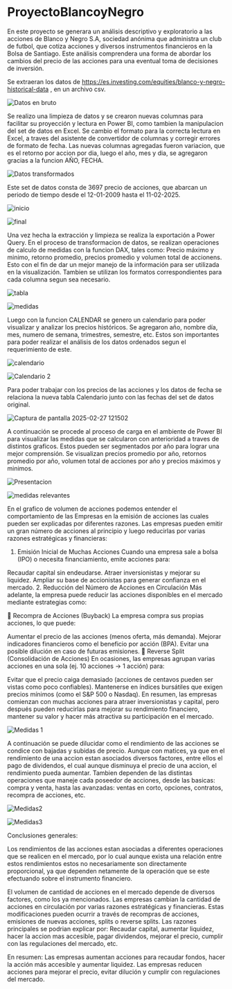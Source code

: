 # ProyectoBlancoyNegro
En este proyecto se generara un análisis descriptivo y exploratorio a las acciones de Blanco y Negro S.A, sociedad anónima que administra un club de futbol, que cotiza acciones y diversos instrumentos financieros en la Bolsa de Santiago. Este análisis comprendera una forma de abordar los cambios del precio de las acciones para una eventual toma de decisiones de inversión. 

Se extraeran los datos de https://es.investing.com/equities/blanco-y-negro-historical-data , en un archivo csv. 



![Datos en bruto](https://github.com/user-attachments/assets/f13c837c-f3d5-499e-9821-6ba5b5e892af)



Se realizo una limpieza de datos y se crearon nuevas columnas para facilitar su proyección y lectura en Power BI, como tambien la manipulacion del set de datos en Excel. Se cambio el formato para la correcta lectura en Excel, a traves del asistente de convertidor de columnas y corregir errores de formato de fecha. Las nuevas columnas agregadas fueron variacion, que es el retorno por accion por dia, luego el año, mes y dia, se agregaron gracias a la funcion AÑO, FECHA.


![Datos transformados](https://github.com/user-attachments/assets/944b5892-99a3-47c0-8c3a-eec8271f37a7)



Este set de datos consta de 3697 precio de acciones, que abarcan un periodo de tiempo desde el 12-01-2009 hasta el 11-02-2025.



![inicio](https://github.com/user-attachments/assets/f3062f31-ccab-4967-8042-7ab5417fb8ef)



![final](https://github.com/user-attachments/assets/6ca15bf5-61d3-4381-b4c5-0364477f678b)



Una vez hecha la extracción y limpieza se realiza la exportación a Power Query. En el proceso de transformacion de datos, se realizan  operaciones de calculo de medidas con la funcion DAX, tales como: Precio máximo y minimo, retorno promedio, precios promedio y volumen total de accionens. Esto con el fin de dar un mejor manejo de la información para ser utilizada en la visualización. Tambien se utilizan los formatos correspondientes para cada columna segun sea necesario.



![tabla](https://github.com/user-attachments/assets/7bde054f-3e6b-4197-b17c-b4e719d951b4)



![medidas](https://github.com/user-attachments/assets/1c388536-26c9-4c22-8201-f1bbb4cf7efe)


Luego con la funcion CALENDAR se genero un calendario para poder visualizar y analizar los precios históricos. Se agregaron año, nombre día, mes, numero de semana, trimestres, semestre, etc. Estos son importantes para poder realizar el análisis de los datos ordenados segun el requerimiento de este.



![calendario](https://github.com/user-attachments/assets/10f718f9-43ee-4aae-bedb-0c9102e44e74)



![Calendario 2](https://github.com/user-attachments/assets/3d61c652-5384-495c-825b-7183ba03701c)


Para poder trabajar con los precios de las acciones y los datos de fecha se relaciona la nueva tabla Calendario junto con las fechas del set de datos original.


![Captura de pantalla 2025-02-27 121502](https://github.com/user-attachments/assets/6143028f-0f41-455c-9fa2-219a9696b4f8)



A continuación se procede al proceso de carga en el ambiente de Power BI para visualizar las medidas que se calcularon con anterioridad a traves de distintos graficos. Estos pueden ser segmentados por año para lograr una mejor comprensión. Se visualizan precios promedio por año, retornos promedio por año, volumen total de acciones por año y precios máximos y minimos.



![Presentacion](https://github.com/user-attachments/assets/9aff1be6-f4ae-4120-9eaf-796fcfce9470)



![medidas relevantes](https://github.com/user-attachments/assets/04dd0159-00af-4298-b040-fc769ae40371)


En el grafico de volumen de acciones podemos entender el comportamiento de las Empresas en la emisión de acciones las cuales pueden ser explicadas por diferentes razones. Las empresas pueden emitir un gran número de acciones al principio y luego reducirlas por varias razones estratégicas y financieras:

1. Emisión Inicial de Muchas Acciones
Cuando una empresa sale a bolsa (IPO) o necesita financiamiento, emite acciones para:

Recaudar capital sin endeudarse.
Atraer inversionistas y mejorar su liquidez.
Ampliar su base de accionistas para generar confianza en el mercado.
2. Reducción del Número de Acciones en Circulación
Más adelante, la empresa puede reducir las acciones disponibles en el mercado mediante estrategias como:

🔹 Recompra de Acciones (Buyback)
La empresa compra sus propias acciones, lo que puede:

Aumentar el precio de las acciones (menos oferta, más demanda).
Mejorar indicadores financieros como el beneficio por acción (BPA).
Evitar una posible dilución en caso de futuras emisiones.
🔹 Reverse Split (Consolidación de Acciones)
En ocasiones, las empresas agrupan varias acciones en una sola (ej. 10 acciones → 1 acción) para:

Evitar que el precio caiga demasiado (acciones de centavos pueden ser vistas como poco confiables).
Mantenerse en índices bursátiles que exigen precios mínimos (como el S&P 500 o Nasdaq).
En resumen, las empresas comienzan con muchas acciones para atraer inversionistas y capital, pero después pueden reducirlas para mejorar su rendimiento financiero, mantener su valor y hacer más atractiva su participación en el mercado.



![Medidas 1](https://github.com/user-attachments/assets/b2fc082c-142b-45f2-8dc5-4948c7dcaffc)



A continuación se puede dilucidar como el rendimiento de las acciones se condice con bajadas y subidas de precio. Aunque con matices, ya que en el rendimiento de una accion estan asociados diversos factores, entre ellos el pago de dividendos, el cual aunque disminuya el precio de una accion, el rendimiento pueda aumentar. Tambien dependen de las distintas operaciones que maneje cada poseedor de acciones, desde las basicas: compra y venta, hasta las avanzadas: ventas en corto, opciones, contratos, recompra de acciones, etc.



![Medidas2](https://github.com/user-attachments/assets/2034016f-b517-4f3a-92d6-c61b5d5f976b)



![Medidas3](https://github.com/user-attachments/assets/ffecbc52-4e56-4ba5-9b9a-f029caec893b)



Conclusiones generales:

Los rendimientos de las acciones estan asociadas a diferentes operaciones que se realicen en el mercado, por lo cual aunque exista una relación entre estos rendimientos estos no necesariamente son directamente proporcional, ya que dependen netamente de la operación que se este efectuando sobre el instrumento financiero.

El volumen de cantidad de acciones en el mercado depende de diversos factores, como los ya mencionados. Las empresas cambian la cantidad de acciones en circulación por varias razones estratégicas y financieras. Estas modificaciones pueden ocurrir a través de recompras de acciones, emisiones de nuevas acciones, splits o reverse splits. Las razones principales se podrian explicar por: Recaudar capital, aumentar liquidez, hacer la accion mas accesible, pagar dividendos, mejorar el precio, cumplir con las regulaciones del mercado, etc.

En resumen:
Las empresas aumentan acciones para recaudar fondos, hacer la acción más accesible y aumentar liquidez.
Las empresas reducen acciones para mejorar el precio, evitar dilución y cumplir con regulaciones del mercado.
























